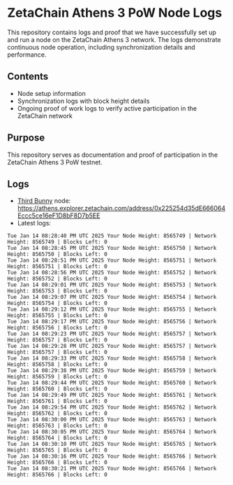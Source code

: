# ZetaChain Athens 3 PoW Node Logs
This repository contains logs and proof that we have successfully set up and run a node on the ZetaChain Athens 3 network. The logs demonstrate continuous node operation, including synchronization details and performance.

## Contents
- Node setup information
- Synchronization logs with block height details
- Ongoing proof of work logs to verify active participation in the ZetaChain network

## Purpose
This repository serves as documentation and proof of participation in the ZetaChain Athens 3 PoW testnet.

## Logs

- [Third Bunny](https://thirdbunny.xyz/) node: https://athens.explorer.zetachain.com/address/0x225254d35dE666064Eccc5ce16eF1D8bF8D7b5EE
- Latest logs:
```
Tue Jan 14 08:28:40 PM UTC 2025 Your Node Height: 8565749 | Network Height: 8565749 | Blocks Left: 0
Tue Jan 14 08:28:45 PM UTC 2025 Your Node Height: 8565750 | Network Height: 8565750 | Blocks Left: 0
Tue Jan 14 08:28:51 PM UTC 2025 Your Node Height: 8565751 | Network Height: 8565751 | Blocks Left: 0
Tue Jan 14 08:28:56 PM UTC 2025 Your Node Height: 8565752 | Network Height: 8565752 | Blocks Left: 0
Tue Jan 14 08:29:01 PM UTC 2025 Your Node Height: 8565753 | Network Height: 8565753 | Blocks Left: 0
Tue Jan 14 08:29:07 PM UTC 2025 Your Node Height: 8565754 | Network Height: 8565754 | Blocks Left: 0
Tue Jan 14 08:29:12 PM UTC 2025 Your Node Height: 8565755 | Network Height: 8565755 | Blocks Left: 0
Tue Jan 14 08:29:17 PM UTC 2025 Your Node Height: 8565756 | Network Height: 8565756 | Blocks Left: 0
Tue Jan 14 08:29:23 PM UTC 2025 Your Node Height: 8565757 | Network Height: 8565757 | Blocks Left: 0
Tue Jan 14 08:29:28 PM UTC 2025 Your Node Height: 8565757 | Network Height: 8565757 | Blocks Left: 0
Tue Jan 14 08:29:33 PM UTC 2025 Your Node Height: 8565758 | Network Height: 8565758 | Blocks Left: 0
Tue Jan 14 08:29:38 PM UTC 2025 Your Node Height: 8565759 | Network Height: 8565759 | Blocks Left: 0
Tue Jan 14 08:29:44 PM UTC 2025 Your Node Height: 8565760 | Network Height: 8565760 | Blocks Left: 0
Tue Jan 14 08:29:49 PM UTC 2025 Your Node Height: 8565761 | Network Height: 8565761 | Blocks Left: 0
Tue Jan 14 08:29:54 PM UTC 2025 Your Node Height: 8565762 | Network Height: 8565762 | Blocks Left: 0
Tue Jan 14 08:30:00 PM UTC 2025 Your Node Height: 8565763 | Network Height: 8565763 | Blocks Left: 0
Tue Jan 14 08:30:05 PM UTC 2025 Your Node Height: 8565764 | Network Height: 8565764 | Blocks Left: 0
Tue Jan 14 08:30:10 PM UTC 2025 Your Node Height: 8565765 | Network Height: 8565765 | Blocks Left: 0
Tue Jan 14 08:30:16 PM UTC 2025 Your Node Height: 8565766 | Network Height: 8565766 | Blocks Left: 0
Tue Jan 14 08:30:21 PM UTC 2025 Your Node Height: 8565766 | Network Height: 8565766 | Blocks Left: 0
```
